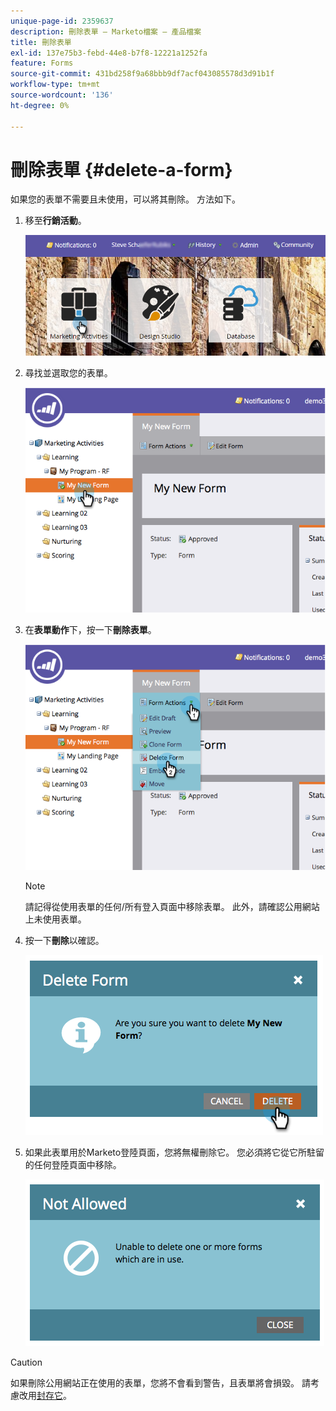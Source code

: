 ```yaml
---
unique-page-id: 2359637
description: 刪除表單 — Marketo檔案 — 產品檔案
title: 刪除表單
exl-id: 137e75b3-febd-44e8-b7f8-12221a1252fa
feature: Forms
source-git-commit: 431bd258f9a68bbb9df7acf043085578d3d91b1f
workflow-type: tm+mt
source-wordcount: '136'
ht-degree: 0%

---
```


# 刪除表單 {#delete-a-form}

如果您的表單不需要且未使用，可以將其刪除。 方法如下。

1. 移至&#x200B;**行銷活動**。

   ![](assets/login-marketing-activities-3.png)

1. 尋找並選取您的表單。

   ![](assets/image2014-9-15-12-3a1-3a18.png)

1. 在&#x200B;**表單動作**&#x200B;下，按一下&#x200B;**刪除表單**。

   ![](assets/image2014-9-15-12-3a1-3a27.png)

   >[!NOTE]
   >
   >請記得從使用表單的任何/所有登入頁面中移除表單。 此外，請確認公用網站上未使用表單。

1. 按一下&#x200B;**刪除**&#x200B;以確認。

   ![](assets/image2014-9-15-12-3a1-3a37.png)

1. 如果此表單用於Marketo登陸頁面，您將無權刪除它。 您必須將它從它所駐留的任何登陸頁面中移除。

   ![](assets/image2014-9-15-12-3a1-3a44.png)

>[!CAUTION]
>
>如果刪除公用網站正在使用的表單，您將不會看到警告，且表單將會損毀。 請考慮改用[封存它](/help/marketo/product-docs/email-marketing/drip-nurturing/using-stream-content/archive-and-unarchive-stream-content.md)。
